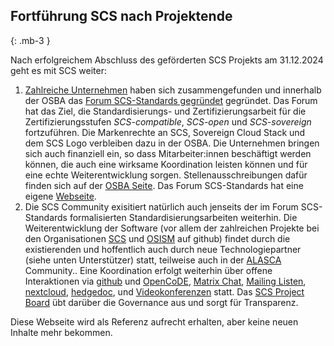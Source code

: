 ## Fortführung SCS nach Projektende
{: .mb-3 }

Nach erfolgreichem Abschluss des geförderten SCS Projekts am 31.12.2024 geht es
mit SCS weiter:

1. [Zahlreiche Unternehmen](https://www.sovereigncloudstack.org/network/)
   haben sich zusammengefunden und innerhalb
   der OSBA das [Forum SCS-Standards gegründet](https://scs.community/de/2024/10/23/osba-forum-scs-standards/)
   gegründet. Das Forum hat das Ziel,
   die Standardisierungs- und Zertifizierungsarbeit für die Zertifizierungsstufen
   *SCS-compatible*, *SCS-open* und *SCS-sovereign* fortzuführen. Die Markenrechte
   an SCS, Sovereign Cloud Stack und dem SCS Logo verbleiben dazu in der OSBA.
   Die Unternehmen bringen sich auch finanziell ein, so dass Mitarbeiter:innen
   beschäftigt werden können, die auch eine wirksame Koordination leisten
   können und für eine echte Weiterentwicklung sorgen. Stellenausschreibungen
   dafür finden sich auf der [OSBA Seite](https://osb-alliance.de/jobs).
   Das Forum SCS-Standards hat eine eigene [Webseite](https://www.sovereigncloudstack.org/).
2. Die SCS Community exisitiert natürlich auch jenseits der im Forum SCS-Standards
   formalisierten Standardisierungsarbeiten weiterhin. Die Weiterentwicklung
   der Software (vor allem der zahlreichen Projekte bei den Organisationen
   [SCS](https://github.com/SovereignCloudStack) und [OSISM](https://github.com/OSISM)
   auf github) findet durch die existierenden und hoffentlich
   auch durch neue Technologiepartner (siehe unten Unterstützer) statt, teilweise
   auch in der [ALASCA](https://alasca.cloud/) Community..
   Eine Koordination erfolgt weiterhin
   über offene Interaktionen via [github](https://github.com/SovereignCloudStack) und
   [OpenCoDE](https://gitlab.opencode.de/sovereigncloudstack),
   [Matrix Chat](https://matrix.to/#/#scs-community:matrix.org),
   [Mailing Listen](https://scs.sovereignit.de/mailman3/postorius/lists/),
   [nextcloud](https://scs.sovereignit.de/nextcloud/),
   [hedgedoc](https://input.scs.community/),
   und [Videokonferenzen](https://conf.scs.koeln:8443/) statt.
   Das [SCS Project Board](https://docs.scs.community/standards/scs-0005-v1-project-governance)
   übt darüber die Governance aus und sorgt für Transparenz.

Diese Webseite wird als Referenz aufrecht erhalten, aber keine neuen Inhalte
mehr bekommen.
